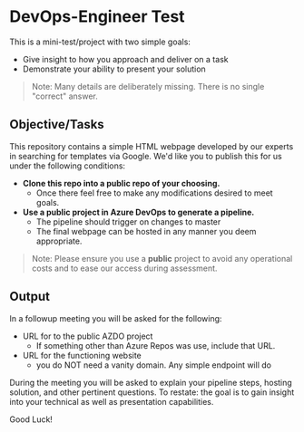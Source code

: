 # DevOps-Engineer Test

This is a mini-test/project with two simple goals:

- Give insight to how you approach and deliver on a task
- Demonstrate your ability to present your solution

>Note: Many details are deliberately missing. There is no single "correct" answer.

## Objective/Tasks

This repository contains a simple HTML webpage developed by our experts in searching for templates via Google. We'd like you to publish this for us under the following conditions:

- **Clone this repo into a public repo of your choosing.**
  - Once there feel free to make any modifications desired to meet goals.
- **Use a public project in Azure DevOps to generate a pipeline.**
  - The pipeline should trigger on changes to master
  - The final webpage can be hosted in any manner you deem appropriate.

>Note: Please ensure you use a **public** project to avoid any operational costs and to ease our access during assessment.

## Output

In a followup meeting you will be asked for the following:

- URL for to the public AZDO project
  - If something other than Azure Repos was use, include that URL.
- URL for the functioning website
  - you do NOT need a vanity domain. Any simple endpoint will do

During the meeting you will be asked to explain your pipeline steps, hosting solution, and other pertinent questions. To restate: the goal is to gain insight into your technical as well as presentation capabilities.

Good Luck!
